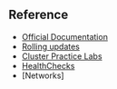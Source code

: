 ## Reference

* [Official Documentation](https://kubernetes.io/docs/home/)
* [Rolling updates](https://medium.com/platformer-blog/enable-rolling-updates-in-kubernetes-with-zero-downtime-31d7ec388c81)
* [Cluster Practice Labs](https://github.com/kelseyhightower/kubernetes-the-hard-way)
* [HealthChecks](https://medium.com/spire-labs/utilizing-kubernetes-liveness-and-readiness-probes-to-automatically-recover-from-failure-2fe0314f2b2e)
* [Networks]
